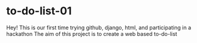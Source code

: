 # to-do-list-01

Hey! This is our first time trying github, django, html, and participating in a hackathon
The aim of this project is to create a web based to-do-list 

